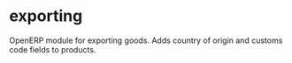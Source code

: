 exporting
=========

OpenERP module for exporting goods. Adds country of origin and customs code fields to products.
